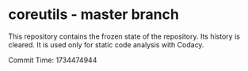 # coreutils - master branch

This repository contains the frozen state of the repository.
Its history is cleared. It is used only for static code
analysis with Codacy.

Commit Time: 1734474944